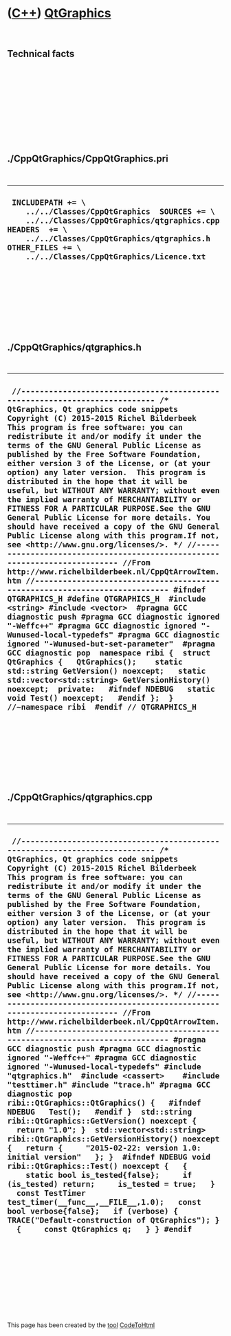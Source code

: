 
 

 

 

 

 

([C++](Cpp.md)) [QtGraphics](CppQtGraphics.md)
================================================

 

Technical facts
---------------

 

 

 

 

 

 

./CppQtGraphics/CppQtGraphics.pri
---------------------------------

 

  --------------------------------------------------------------------------------------------------------------------------------------------------------------------------------------------------------------------------------------------
  ` INCLUDEPATH += \     ../../Classes/CppQtGraphics  SOURCES += \     ../../Classes/CppQtGraphics/qtgraphics.cpp  HEADERS  += \     ../../Classes/CppQtGraphics/qtgraphics.h  OTHER_FILES += \     ../../Classes/CppQtGraphics/Licence.txt`
  --------------------------------------------------------------------------------------------------------------------------------------------------------------------------------------------------------------------------------------------

 

 

 

 

 

./CppQtGraphics/qtgraphics.h
----------------------------

 

  ---------------------------------------------------------------------------------------------------------------------------------------------------------------------------------------------------------------------------------------------------------------------------------------------------------------------------------------------------------------------------------------------------------------------------------------------------------------------------------------------------------------------------------------------------------------------------------------------------------------------------------------------------------------------------------------------------------------------------------------------------------------------------------------------------------------------------------------------------------------------------------------------------------------------------------------------------------------------------------------------------------------------------------------------------------------------------------------------------------------------------------------------------------------------------------------------------------------------------------------------------------------------------------------------------------------------------------------------------------------------------------------------------------------------------------------------------------------------------------------------------------------------------------------------------------------------------------------------------------------------------
  ` //--------------------------------------------------------------------------- /* QtGraphics, Qt graphics code snippets Copyright (C) 2015-2015 Richel Bilderbeek  This program is free software: you can redistribute it and/or modify it under the terms of the GNU General Public License as published by the Free Software Foundation, either version 3 of the License, or (at your option) any later version.  This program is distributed in the hope that it will be useful, but WITHOUT ANY WARRANTY; without even the implied warranty of MERCHANTABILITY or FITNESS FOR A PARTICULAR PURPOSE.See the GNU General Public License for more details. You should have received a copy of the GNU General Public License along with this program.If not, see <http://www.gnu.org/licenses/>. */ //--------------------------------------------------------------------------- //From http://www.richelbilderbeek.nl/CppQtArrowItem.htm //--------------------------------------------------------------------------- #ifndef QTGRAPHICS_H #define QTGRAPHICS_H  #include <string> #include <vector>  #pragma GCC diagnostic push #pragma GCC diagnostic ignored "-Weffc++" #pragma GCC diagnostic ignored "-Wunused-local-typedefs" #pragma GCC diagnostic ignored "-Wunused-but-set-parameter"  #pragma GCC diagnostic pop  namespace ribi {  struct QtGraphics {   QtGraphics();    static std::string GetVersion() noexcept;   static std::vector<std::string> GetVersionHistory() noexcept;  private:   #ifndef NDEBUG   static void Test() noexcept;   #endif };  } //~namespace ribi  #endif // QTGRAPHICS_H`
  ---------------------------------------------------------------------------------------------------------------------------------------------------------------------------------------------------------------------------------------------------------------------------------------------------------------------------------------------------------------------------------------------------------------------------------------------------------------------------------------------------------------------------------------------------------------------------------------------------------------------------------------------------------------------------------------------------------------------------------------------------------------------------------------------------------------------------------------------------------------------------------------------------------------------------------------------------------------------------------------------------------------------------------------------------------------------------------------------------------------------------------------------------------------------------------------------------------------------------------------------------------------------------------------------------------------------------------------------------------------------------------------------------------------------------------------------------------------------------------------------------------------------------------------------------------------------------------------------------------------------------

 

 

 

 

 

./CppQtGraphics/qtgraphics.cpp
------------------------------

 

  -----------------------------------------------------------------------------------------------------------------------------------------------------------------------------------------------------------------------------------------------------------------------------------------------------------------------------------------------------------------------------------------------------------------------------------------------------------------------------------------------------------------------------------------------------------------------------------------------------------------------------------------------------------------------------------------------------------------------------------------------------------------------------------------------------------------------------------------------------------------------------------------------------------------------------------------------------------------------------------------------------------------------------------------------------------------------------------------------------------------------------------------------------------------------------------------------------------------------------------------------------------------------------------------------------------------------------------------------------------------------------------------------------------------------------------------------------------------------------------------------------------------------------------------------------------------------------------------------------------------------------------------------------------------------------------------------------------------------------------------------------------------------------------------------------------------------------------------------------------------------------------------------------------------------------
  ` //--------------------------------------------------------------------------- /* QtGraphics, Qt graphics code snippets Copyright (C) 2015-2015 Richel Bilderbeek  This program is free software: you can redistribute it and/or modify it under the terms of the GNU General Public License as published by the Free Software Foundation, either version 3 of the License, or (at your option) any later version.  This program is distributed in the hope that it will be useful, but WITHOUT ANY WARRANTY; without even the implied warranty of MERCHANTABILITY or FITNESS FOR A PARTICULAR PURPOSE.See the GNU General Public License for more details. You should have received a copy of the GNU General Public License along with this program.If not, see <http://www.gnu.org/licenses/>. */ //--------------------------------------------------------------------------- //From http://www.richelbilderbeek.nl/CppQtArrowItem.htm //--------------------------------------------------------------------------- #pragma GCC diagnostic push #pragma GCC diagnostic ignored "-Weffc++" #pragma GCC diagnostic ignored "-Wunused-local-typedefs" #include "qtgraphics.h"  #include <cassert>    #include "testtimer.h" #include "trace.h" #pragma GCC diagnostic pop   ribi::QtGraphics::QtGraphics() {   #ifndef NDEBUG   Test();   #endif }  std::string ribi::QtGraphics::GetVersion() noexcept {   return "1.0"; }  std::vector<std::string> ribi::QtGraphics::GetVersionHistory() noexcept {   return {     "2015-02-22: version 1.0: initial version"   }; }  #ifndef NDEBUG void ribi::QtGraphics::Test() noexcept {   {     static bool is_tested{false};     if (is_tested) return;     is_tested = true;   }   const TestTimer test_timer(__func__,__FILE__,1.0);   const bool verbose{false};   if (verbose) { TRACE("Default-construction of QtGraphics"); }   {     const QtGraphics q;   } } #endif`
  -----------------------------------------------------------------------------------------------------------------------------------------------------------------------------------------------------------------------------------------------------------------------------------------------------------------------------------------------------------------------------------------------------------------------------------------------------------------------------------------------------------------------------------------------------------------------------------------------------------------------------------------------------------------------------------------------------------------------------------------------------------------------------------------------------------------------------------------------------------------------------------------------------------------------------------------------------------------------------------------------------------------------------------------------------------------------------------------------------------------------------------------------------------------------------------------------------------------------------------------------------------------------------------------------------------------------------------------------------------------------------------------------------------------------------------------------------------------------------------------------------------------------------------------------------------------------------------------------------------------------------------------------------------------------------------------------------------------------------------------------------------------------------------------------------------------------------------------------------------------------------------------------------------------------------

 

 

 

 

 

 

This page has been created by the [tool](Tools.md)
[CodeToHtml](ToolCodeToHtml.md)
